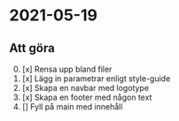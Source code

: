 # 2021-05-19

## Att göra

0. [x] Rensa upp bland filer
1. [x] Lägg in parametrar enligt style-guide
2. [x] Skapa en navbar med logotype
3. [x] Skapa en footer med någon text
4. [] Fyll på main med innehåll
